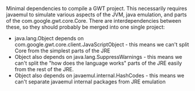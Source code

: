 Minimal dependencies to compile a GWT project. This necessarily requires
javaemul to simulate various aspects of the JVM, java emulation, and parts of the
com.google.gwt.core.Core. There are interdependencies between these, so they should
probably be merged into one single project:

 * java.lang.Object depends on com.google.gwt.core.client.JavaScriptObject - this means we can't split Core from the simplest parts of the JRE
 * Object also depends on java.lang.SuppressWarnings - this means we can't split the "how does the language works" parts of the JRE easily from the rest of the JRE.
 * Object also depends on javaemul.internal.HashCodes - this means we can't separate javaemul internal packages from JRE emulation
